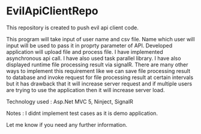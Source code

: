 # EvilApiClientRepo
This repository is created to push evil api client code.

This program will take input of user name and csv file. Name which user will input will be used to pass it in proprty parameter of API. Developed application will upload file and process file. 
I have implemented asynchronous api call.  I have also used task parallel library. I have also displayed runtime file processing result via signalR. There are many other ways to implement this requirement like we can save file processing result to database and invoke request for file processing result at certain intervals but it has drawback that it will increase server request and if multiple users are trying to use the application then it will increase server load.

Technology used :
Asp.Net MVC 5, Ninject, SignalR 

Notes :
I didnt implement test cases as it is demo application. 

Let me know if you need any further information. 




